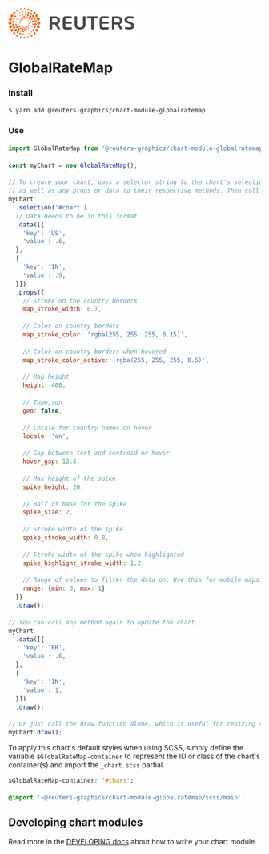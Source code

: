 ![](./badge.svg)

# GlobalRateMap

### Install

```
$ yarn add @reuters-graphics/chart-module-globalratemap
```

### Use

```javascript
import GlobalRateMap from '@reuters-graphics/chart-module-globalratemap';

const myChart = new GlobalRateMap();

// To create your chart, pass a selector string to the chart's selection method,
// as well as any props or data to their respective methods. Then call draw.
myChart
  .selection('#chart')
  // Data needs to be in this format
  .data([{
    'key': 'US',
    'value': .6,
  },
  {
    'key': 'IN',
    'value': .9,
  }])
  .props({ 
    // Stroke on the country borders
    map_stroke_width: 0.7,

    // Color on country borders
    map_stroke_color: 'rgba(255, 255, 255, 0.15)',

    // Color on country borders when hovered
    map_stroke_color_active: 'rgba(255, 255, 255, 0.5)',

    // Map height
    height: 400,

    // Topojson
    geo: false,

    // Locale for country names on hover
    locale: 'en',

    // Gap between text and centroid on hover
    hover_gap: 12.5,

    // Max height of the spike
    spike_height: 20,

    // Half of base for the spike
    spike_size: 2,

    // Stroke width of the spike
    spike_stroke_width: 0.8,

    // Stroke width of the spike when highlighted
    spike_highlight_stroke_width: 1.2,

    // Range of values to filter the data on. Use this for mobile maps.
    range: {min: 0, max: 1}
  })
  .draw();

// You can call any method again to update the chart.
myChart
  .data([{
    'key': 'BR',
    'value': .6,
  },
  {
    'key': 'IN',
    'value': 1,
  }])
  .draw();

// Or just call the draw function alone, which is useful for resizing the chart.
myChart.draw();
```

To apply this chart's default styles when using SCSS, simply define the variable `$GlobalRateMap-container` to represent the ID or class of the chart's container(s) and import the `_chart.scss` partial.

```CSS
$GlobalRateMap-container: '#chart';

@import '~@reuters-graphics/chart-module-globalratemap/scss/main';
```

## Developing chart modules

Read more in the [DEVELOPING docs](./DEVELOPING.md) about how to write your chart module.
